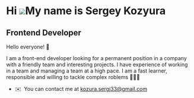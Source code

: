 
Hi ![](https://user-images.githubusercontent.com/18350557/176309783-0785949b-9127-417c-8b55-ab5a4333674e.gif)My name is Sergey Kozyura
======================================================================================================================================

Frontend Developer
-------------------------

Hello everyone! 👋 

I am a front-end developer looking for a permanent position in a company with a friendly team and interesting projects.
I have experience of working in a team and managing a team at a high pace. I am a fast learner, responsible and willing to tackle complex roblems 🚀🚀🚀

* ✉️  You can contact me at [kozura.sergj33@gmail.com](mailto:kozura.sergj33@gmail.com)
